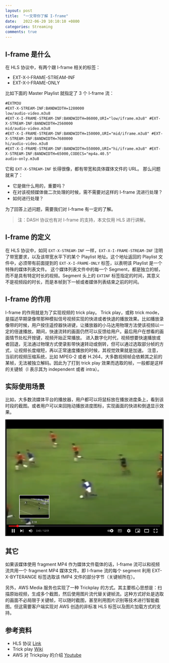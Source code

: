 ```yaml
---
layout: post
title:  "一文带你了解 I-frame"
date:   2022-06-20 10:10:10 +0800
categories: Streaming
comments: true
---
```


## I-frame 是什么

在 HLS 协议中，有两个跟 I-frame 相关的标签：
* EXT-X-I-FRAME-STREAM-INF
* EXT-X-I-FRAME-ONLY

比如下面的 Master Playlist 就指定了 3 个 I-frame 流：
```
#EXTM3U
#EXT-X-STREAM-INF:BANDWIDTH=1280000
low/audio-video.m3u8
#EXT-X-I-FRAME-STREAM-INF:BANDWIDTH=86000,URI="low/iframe.m3u8" #EXT-X-STREAM-INF:BANDWIDTH=2560000
mid/audio-video.m3u8
#EXT-X-I-FRAME-STREAM-INF:BANDWIDTH=150000,URI="mid/iframe.m3u8" #EXT-X-STREAM-INF:BANDWIDTH=7680000
hi/audio-video.m3u8
#EXT-X-I-FRAME-STREAM-INF:BANDWIDTH=550000,URI="hi/iframe.m3u8" #EXT-X-STREAM-INF:BANDWIDTH=65000,CODECS="mp4a.40.5"
audio-only.m3u8
```

它和 `EXT-X-STREAM-INF` 长得很像，都有带宽和具体媒体文件的 URL。
那么问题就来了：
* 它是做什么用的，重要吗？
* 在对该视频媒体做二次处理的时候，需不需要对这样的 I-frame 流进行处理？
* 如何进行处理？

为了回答上述问题，需要我们对 I-frame 有一定的了解。

> 注：DASH 协议也有对 I-frame 的支持，本文仅用 HLS 进行讲解。

## I-frame 的定义

在 HLS 协议中，如同 `EXT-X-STREAM-INF` 一样，`EXT-X-I-FRAME-STREAM-INF` 注明了带宽要求，以及该带宽水平下的某个 Playlist 地址。这个地址返回的 Playlist 文件中，必须带有前面提到的 `EXT-X-I-FRAME-ONLY` 标签，以表明该 Playlist 是一个特殊的媒体列表文件。
这个媒体列表文件中的每一个 Segment，都是独立的帧，而不是具有特定时长的视频。Segment 头上的 `EXTINF` 标签指定的时间，其意义不是视频段的时长，而是本帧到下一帧或者媒体列表结束之前的时间。

## I-frame 的作用

I-frame 的作用就是为了实现视频的 trick play。
Trick play，或称 trick mode，是描述早期录像带那种模拟信号视频实现的快进或者快退的播放效果。比如播放录像带的时候，用户按住遥控器快进键，让播放器的小马达用物理方法使该视频以一定的倍速播放。期间，快速流转的画面仍然可以反馈给用户。最后用户在想看的画面情节处松开按键，视频开始正常播放。
进入数字化时代，视频想要快速播放或者回退，无法通过物理方式使录影带快速转动或倒转，但可以通过选取部分帧的方式，让视频长度缩短，再以正常速度播放的时候，其视觉效果就是加速。
注意，当前的视频压缩系统，比如 MPEG-2 或者 H.264，大多数视频帧会依赖其之前的某帧，无法被独立解码。因此为了打到 trick play 效果而选取的帧，一般都是这样的关键帧（I 表示其为 independent 或者 intra）。

## 实际使用场景

比如，大多数流媒体平台的播放器，用户都可以将鼠标放在播放进度条上，看到该时段的截图。或者用户可以来回拖动播放进度图标，实现画面的快进和倒退显示效果。

<img src="/assets/img/i-frame.png">

## 其它

如果该媒体使用 fragment MP4 作为媒体文件载体的话，I-frame 流可以和视频流共用一个 fragment MP4 媒体文件。即 I-frame 流的每个 segment 利用 EXT-X-BYTERANGE 标签选取该 fMP4 文件的部分字节（关键帧所在）。

另外，AWS Media 服务也实现了一种 Trickplay 的方式。其主要核心思想是：扫描原始视频，生成多个截图，然后使用图片流代替关键帧流。这种方式好处是选取的画面不必局限于关键帧，可以随时截图，甚至利用图片识别等技术进行智能截图。但这需要客户端实现对 AWS 创造的非标准 HLS 标签以及图片加载方式的支持。

## 参考资料

* HLS 协议 [Link](https://datatracker.ietf.org/doc/html/rfc8216)
* Trick play [Wiki](https://en.wikipedia.org/wiki/Trick_mode)
* AWS 对 Trickplay 的介绍 [Youtube](https://www.youtube.com/watch?v=WKwDYVCIa6I)
